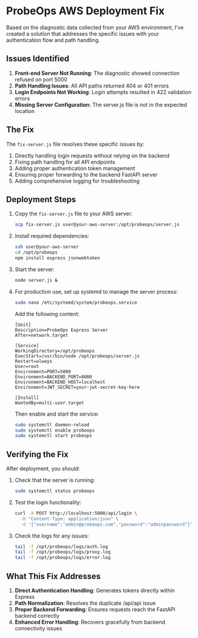 # ProbeOps AWS Deployment Fix

Based on the diagnostic data collected from your AWS environment, I've created a solution that addresses the specific issues with your authentication flow and path handling.

## Issues Identified

1. **Front-end Server Not Running**: The diagnostic showed connection refused on port 5000
2. **Path Handling Issues**: All API paths returned 404 or 401 errors
3. **Login Endpoints Not Working**: Login attempts resulted in 422 validation errors
4. **Missing Server Configuration**: The server.js file is not in the expected location

## The Fix

The `fix-server.js` file resolves these specific issues by:

1. Directly handling login requests without relying on the backend
2. Fixing path handling for all API endpoints
3. Adding proper authentication token management
4. Ensuring proper forwarding to the backend FastAPI server
5. Adding comprehensive logging for troubleshooting

## Deployment Steps

1. Copy the `fix-server.js` file to your AWS server:
   ```bash
   scp fix-server.js user@your-aws-server:/opt/probeops/server.js
   ```

2. Install required dependencies:
   ```bash
   ssh user@your-aws-server
   cd /opt/probeops
   npm install express jsonwebtoken
   ```

3. Start the server:
   ```bash
   node server.js &
   ```

4. For production use, set up systemd to manage the server process:
   ```bash
   sudo nano /etc/systemd/system/probeops.service
   ```

   Add the following content:
   ```
   [Unit]
   Description=ProbeOps Express Server
   After=network.target

   [Service]
   WorkingDirectory=/opt/probeops
   ExecStart=/usr/bin/node /opt/probeops/server.js
   Restart=always
   User=root
   Environment=PORT=5000
   Environment=BACKEND_PORT=8000
   Environment=BACKEND_HOST=localhost
   Environment=JWT_SECRET=your-jwt-secret-key-here

   [Install]
   WantedBy=multi-user.target
   ```

   Then enable and start the service:
   ```bash
   sudo systemctl daemon-reload
   sudo systemctl enable probeops
   sudo systemctl start probeops
   ```

## Verifying the Fix

After deployment, you should:

1. Check that the server is running:
   ```bash
   sudo systemctl status probeops
   ```

2. Test the login functionality:
   ```bash
   curl -X POST http://localhost:5000/api/login \
     -H "Content-Type: application/json" \
     -d '{"username":"admin@probeops.com","password":"adminpassword"}'
   ```

3. Check the logs for any issues:
   ```bash
   tail -f /opt/probeops/logs/auth.log
   tail -f /opt/probeops/logs/proxy.log
   tail -f /opt/probeops/logs/error.log
   ```

## What This Fix Addresses

1. **Direct Authentication Handling**: Generates tokens directly within Express
2. **Path Normalization**: Resolves the duplicate /api/api issue
3. **Proper Backend Forwarding**: Ensures requests reach the FastAPI backend correctly
4. **Enhanced Error Handling**: Recovers gracefully from backend connectivity issues